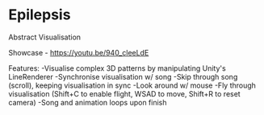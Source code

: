 # Epilepsis
Abstract Visualisation

Showcase - https://youtu.be/940_cleeLdE

Features:
-Visualise complex 3D patterns by manipulating Unity's LineRenderer
-Synchronise visualisation w/ song
-Skip through song (scroll), keeping visualisation in sync
-Look around w/ mouse
-Fly through visualisation (Shift+C to enable flight, WSAD to move, Shift+R to reset camera)
-Song and animation loops upon finish
